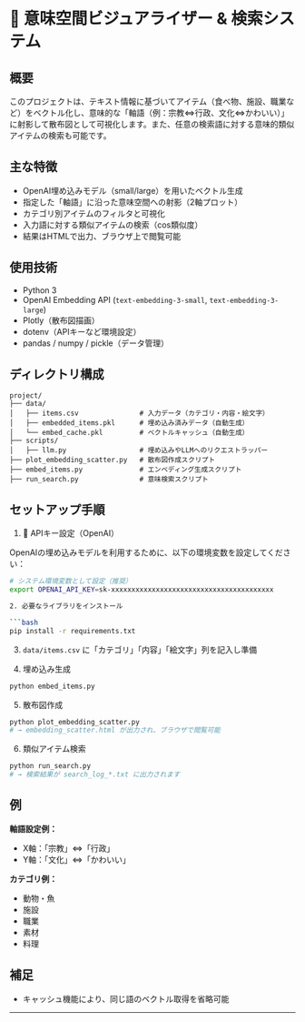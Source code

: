 # 🧠 意味空間ビジュアライザー & 検索システム

## 概要

このプロジェクトは、テキスト情報に基づいてアイテム（食べ物、施設、職業など）をベクトル化し、意味的な「軸語（例：宗教⇔行政、文化⇔かわいい）」に射影して散布図として可視化します。また、任意の検索語に対する意味的類似アイテムの検索も可能です。

## 主な特徴

- OpenAI埋め込みモデル（small/large）を用いたベクトル生成
- 指定した「軸語」に沿った意味空間への射影（2軸プロット）
- カテゴリ別アイテムのフィルタと可視化
- 入力語に対する類似アイテムの検索（cos類似度）
- 結果はHTMLで出力、ブラウザ上で閲覧可能

## 使用技術

- Python 3
- OpenAI Embedding API (`text-embedding-3-small`, `text-embedding-3-large`)
- Plotly（散布図描画）
- dotenv（APIキーなど環境設定）
- pandas / numpy / pickle（データ管理）

## ディレクトリ構成

```
project/
├── data/
│   ├── items.csv               # 入力データ（カテゴリ・内容・絵文字）
│   ├── embedded_items.pkl      # 埋め込み済みデータ（自動生成）
│   └── embed_cache.pkl         # ベクトルキャッシュ（自動生成）
├── scripts/
│   ├── llm.py                  # 埋め込みやLLMへのリクエストラッパー
├── plot_embedding_scatter.py   # 散布図作成スクリプト
├── embed_items.py              # エンベディング生成スクリプト
├── run_search.py               # 意味検索スクリプト
```

## セットアップ手順

1. 🔑 APIキー設定（OpenAI）

OpenAIの埋め込みモデルを利用するために、以下の環境変数を設定してください：

```bash
# システム環境変数として設定（推奨）
export OPENAI_API_KEY=sk-xxxxxxxxxxxxxxxxxxxxxxxxxxxxxxxxxxxxxxxx

2. 必要なライブラリをインストール

```bash
pip install -r requirements.txt
```

3. `data/items.csv` に「カテゴリ」「内容」「絵文字」列を記入し準備

4. 埋め込み生成

```bash
python embed_items.py
```

5. 散布図作成

```bash
python plot_embedding_scatter.py
# → embedding_scatter.html が出力され、ブラウザで閲覧可能
```

6. 類似アイテム検索

```bash
python run_search.py
# → 検索結果が search_log_*.txt に出力されます
```

## 例

**軸語設定例：**
- X軸：「宗教」⇔「行政」
- Y軸：「文化」⇔「かわいい」

**カテゴリ例：**
- 動物・魚
- 施設
- 職業
- 素材
- 料理

## 補足

- キャッシュ機能により、同じ語のベクトル取得を省略可能

---

